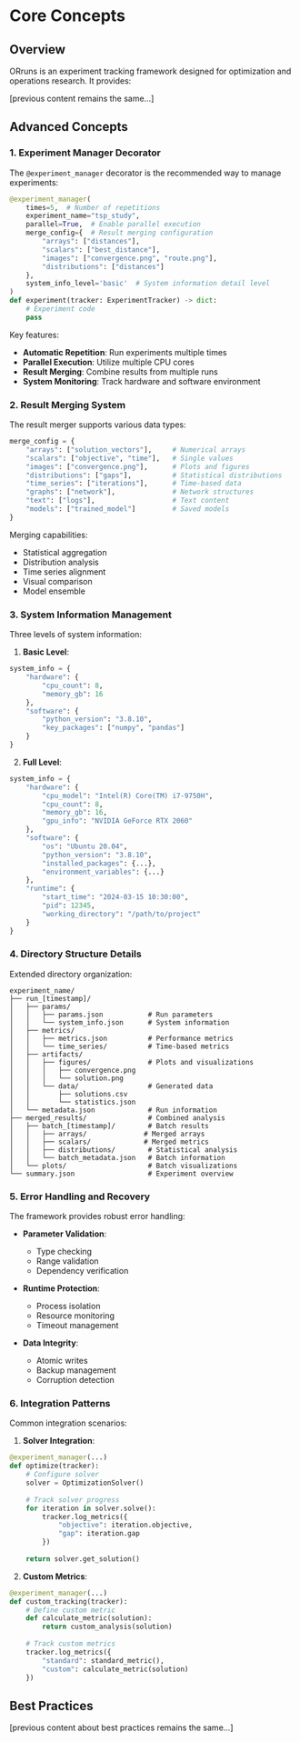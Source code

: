 # Core Concepts

## Overview

ORruns is an experiment tracking framework designed for optimization and operations research. It provides:

[previous content remains the same...]

## Advanced Concepts

### 1. Experiment Manager Decorator

The `@experiment_manager` decorator is the recommended way to manage experiments:

```python
@experiment_manager(
    times=5,  # Number of repetitions
    experiment_name="tsp_study",
    parallel=True,  # Enable parallel execution
    merge_config={  # Result merging configuration
        "arrays": ["distances"],
        "scalars": ["best_distance"],
        "images": ["convergence.png", "route.png"],
        "distributions": ["distances"]
    },
    system_info_level='basic'  # System information detail level
)
def experiment(tracker: ExperimentTracker) -> dict:
    # Experiment code
    pass
```

Key features:
- **Automatic Repetition**: Run experiments multiple times
- **Parallel Execution**: Utilize multiple CPU cores
- **Result Merging**: Combine results from multiple runs
- **System Monitoring**: Track hardware and software environment

### 2. Result Merging System

The result merger supports various data types:

```python
merge_config = {
    "arrays": ["solution_vectors"],     # Numerical arrays
    "scalars": ["objective", "time"],   # Single values
    "images": ["convergence.png"],      # Plots and figures
    "distributions": ["gaps"],          # Statistical distributions
    "time_series": ["iterations"],      # Time-based data
    "graphs": ["network"],              # Network structures
    "text": ["logs"],                   # Text content
    "models": ["trained_model"]         # Saved models
}
```

Merging capabilities:
- Statistical aggregation
- Distribution analysis
- Time series alignment
- Visual comparison
- Model ensemble

### 3. System Information Management

Three levels of system information:

1. **Basic Level**:
```python
system_info = {
    "hardware": {
        "cpu_count": 8,
        "memory_gb": 16
    },
    "software": {
        "python_version": "3.8.10",
        "key_packages": ["numpy", "pandas"]
    }
}
```

2. **Full Level**:
```python
system_info = {
    "hardware": {
        "cpu_model": "Intel(R) Core(TM) i7-9750H",
        "cpu_count": 8,
        "memory_gb": 16,
        "gpu_info": "NVIDIA GeForce RTX 2060"
    },
    "software": {
        "os": "Ubuntu 20.04",
        "python_version": "3.8.10",
        "installed_packages": {...},
        "environment_variables": {...}
    },
    "runtime": {
        "start_time": "2024-03-15 10:30:00",
        "pid": 12345,
        "working_directory": "/path/to/project"
    }
}
```

### 4. Directory Structure Details

Extended directory organization:

```
experiment_name/
├── run_[timestamp]/
│   ├── params/
│   │   ├── params.json           # Run parameters
│   │   └── system_info.json      # System information
│   ├── metrics/
│   │   ├── metrics.json          # Performance metrics
│   │   └── time_series/          # Time-based metrics
│   ├── artifacts/
│   │   ├── figures/              # Plots and visualizations
│   │   │   ├── convergence.png
│   │   │   └── solution.png
│   │   └── data/                 # Generated data
│   │       ├── solutions.csv
│   │       └── statistics.json
│   └── metadata.json             # Run information
├── merged_results/               # Combined analysis
│   ├── batch_[timestamp]/        # Batch results
│   │   ├── arrays/              # Merged arrays
│   │   ├── scalars/             # Merged metrics
│   │   ├── distributions/        # Statistical analysis
│   │   └── batch_metadata.json   # Batch information
│   └── plots/                    # Batch visualizations
└── summary.json                  # Experiment overview
```

### 5. Error Handling and Recovery

The framework provides robust error handling:

- **Parameter Validation**:
  - Type checking
  - Range validation
  - Dependency verification

- **Runtime Protection**:
  - Process isolation
  - Resource monitoring
  - Timeout management

- **Data Integrity**:
  - Atomic writes
  - Backup management
  - Corruption detection

### 6. Integration Patterns

Common integration scenarios:

1. **Solver Integration**:
```python
@experiment_manager(...)
def optimize(tracker):
    # Configure solver
    solver = OptimizationSolver()
    
    # Track solver progress
    for iteration in solver.solve():
        tracker.log_metrics({
            "objective": iteration.objective,
            "gap": iteration.gap
        })
    
    return solver.get_solution()
```

2. **Custom Metrics**:
```python
@experiment_manager(...)
def custom_tracking(tracker):
    # Define custom metric
    def calculate_metric(solution):
        return custom_analysis(solution)
    
    # Track custom metrics
    tracker.log_metrics({
        "standard": standard_metric(),
        "custom": calculate_metric(solution)
    })
```

## Best Practices

[previous content about best practices remains the same...]